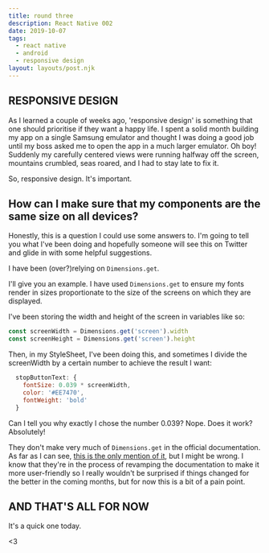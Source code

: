 ```yaml
---
title: round three
description: React Native 002
date: 2019-10-07
tags:
  - react native
  - android
  - responsive design
layout: layouts/post.njk
---
```


## RESPONSIVE DESIGN

As I learned a couple of weeks ago, 'responsive design' is something that one should prioritise if they want a happy life. I spent a solid month building my app on a single Samsung emulator and thought I was doing a good job until my boss asked me to open the app in a much larger emulator. Oh boy! Suddenly my carefully centered views were running halfway off the screen, mountains crumbled, seas roared, and I had to stay late to fix it.

So, responsive design. It's important.

## How can I make sure that my components are the same size on all devices?

Honestly, this is a question I could use some answers to. I'm going to tell you what I've been doing and hopefully someone will see this on Twitter and glide in with some helpful suggestions.

I have been (over?)relying on ``Dimensions.get``.

I'll give you an example. I have used ``Dimensions.get`` to ensure my fonts render in sizes proportionate to the size of the screens on which they are displayed.

I've been storing the width and height of the screen in variables like so:

```javascript
const screenWidth = Dimensions.get('screen').width
const screenHeight = Dimensions.get('screen').height
```

Then, in my StyleSheet, I've been doing this, and sometimes I divide the screenWidth by a certain number to achieve the result I want:

```javascript
  stopButtonText: {
    fontSize: 0.039 * screenWidth,
    color: '#EE7470',
    fontWeight: 'bold'
  }
```

Can I tell you why exactly I chose the number 0.039? Nope. Does it work? Absolutely! 

They don't make very much of ``Dimensions.get`` in the official documentation. As far as I can see, [this is the only mention of it](https://facebook.github.io/react-native/docs/dimensions), but I might be wrong. I know that they're in the process of revamping the documentation to make it more user-friendly so I really wouldn't be surprised if things changed for the better in the coming months, but for now this is a bit of a pain point.

## AND THAT'S ALL FOR NOW

It's a quick one today. 

<3
